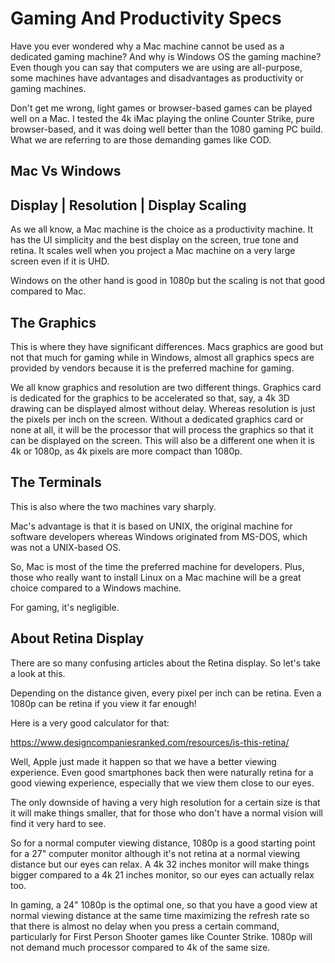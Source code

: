 # Gaming And Productivity Specs
Have you ever wondered why a 
Mac machine cannot be used
as a dedicated gaming machine? And
why is Windows OS the gaming machine?
Even though you can say that computers
we are using are all-purpose, some
machines have advantages and
disadvantages as productivity
or gaming machines.

Don't get me wrong, light games
or browser-based games can be played
well on a Mac. I tested the 4k iMac playing
the online Counter Strike, pure
browser-based, and it was doing well
better than the 1080 gaming PC build.
What we are referring to are those
demanding games like COD.

## Mac Vs Windows 
## Display | Resolution | Display Scaling
As we all know, a Mac machine is the choice as
a productivity machine. It has the UI
simplicity and the best display on
the screen, true tone and retina.
It scales well when you project
a Mac machine on a very large screen
even if it is UHD.

Windows on the other hand is good
in 1080p but the scaling is not
that good compared to Mac.

## The Graphics
This is where they have significant
differences. Macs graphics are good
but not that much for gaming while
in Windows, almost all graphics specs
are provided by vendors because
it is the preferred machine for gaming.

We all know graphics and resolution are two
different things. Graphics card is dedicated for
the graphics to be accelerated so
that, say, a 4k 3D drawing can be displayed
almost without delay. Whereas resolution
is just the pixels per inch on the screen.
Without a dedicated graphics card or none at all,
it will be the processor that will process
the graphics so that it can be displayed
on the screen. This will also be a different
one when it is 4k or 1080p, as 4k pixels 
are more compact than 1080p.

## The Terminals
This is also where the two machines vary
sharply.

Mac's advantage is that it is based on
UNIX, the original machine for software
developers whereas Windows originated
from MS-DOS, which was not a UNIX-based OS.

So, Mac is most of the time the preferred
machine for developers. Plus, those
who really want to install Linux
on a Mac machine will be a great
choice compared to a Windows machine.

For gaming, it's negligible.

## About Retina Display
There are so many confusing articles
about the Retina display. So let's take
a look at this.

Depending on the distance given,
every pixel per inch can be retina.
Even a 1080p can be retina if
you view it far enough! 

Here is a very good calculator for that:

https://www.designcompaniesranked.com/resources/is-this-retina/

Well, Apple just made it happen
so that we have a better viewing experience.
Even good smartphones back then
were naturally retina for a good
viewing experience, especially that
we view them close to our eyes.

The only downside of having a very high
resolution for a certain size is that
it will make things smaller, that for
those who don't have a normal vision
will find it very hard to see.

So for a normal computer viewing
distance, 1080p is a good starting point
for a 27" computer monitor although
it's not retina at a normal viewing
distance but our eyes can relax.
A 4k 32 inches monitor will make things
bigger compared to a 4k 21 inches monitor,
so our eyes can actually relax too.

In gaming, a 24" 1080p is the optimal one,
so that you have a good view at normal
viewing distance at the same time maximizing
the refresh rate so that there is almost
no delay when you press a certain command,
particularly for First Person Shooter games
like Counter Strike. 1080p will not demand
much processor compared to 4k of the same size.
